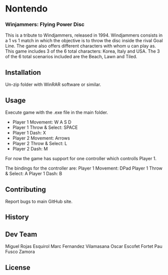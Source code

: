 # Nontendo
### Winjammers: Flying Power Disc
This is a tribute to Windjammers, released in 1994.
Windjammers consists in a 1 vs 1 match in which the objective is to throw the disc inside the rival Goal Line.
The game also offers different characters with whom u can play as. This game includes 3 of the 6 total characters: Korea, Italy and USA.
The 3 of the 6 total scenarios included are the Beach, Lawn and Tiled.

## Installation
Un-zip folder with WinRAR software or similar.

## Usage
Execute game with the .exe file in the main folder.
* Player 1 Movement: W A S D
* Player 1 Throw & Select: SPACE
* Player 1 Dash: X
* Player 2 Movement: Arrows
* Player 2 Throw & Select: L
* Player 2 Dash: M

For now the game has support for one controller which controlls Player 1.

The bindings for the controller are:
Player 1 Movement: DPad
Player 1 Throw & Select: A
Player 1 Dash: B


## Contributing
Report bugs to main GitHub site.

## History


## Dev Team
Miguel Rojas Esquirol
Marc Fernandez Vilamasana
Oscar Escofet Fortet
Pau Fusco Zamora

## License
